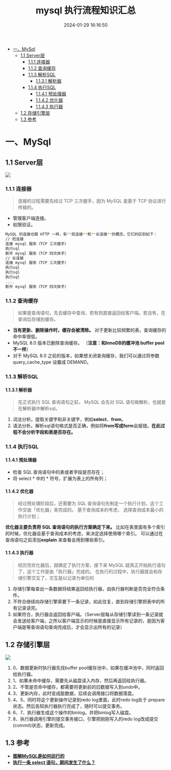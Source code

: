 ﻿---
title: mysql 执行流程知识汇总
tags: 
- mysql
categories:
- mysql
date: 2024-01-29 16:16:50
---

- [一、MySql](#一mysql)
  - [1.1 Server层](#11-server层)
    - [1.1.1 连接器](#111-连接器)
    - [1.1.2 查询缓存](#112-查询缓存)
    - [1.1.3 解析SQL](#113-解析sql)
      - [1.1.3.1 解析器](#1131-解析器)
    - [1.1.4 执行SQL](#114-执行sql)
      - [1.1.4.1 预处理器](#1141-预处理器)
      - [1.1.4.2 优化器](#1142-优化器)
      - [1.1.4.3 执行器](#1143-执行器)
  - [1.2 存储引擎层](#12-存储引擎层)
  - [1.3 参考](#13-参考)

# 一、MySql

## 1.1 Server层
![](https://img-blog.csdnimg.cn/direct/be072fe627684cd48eed569254957cc4.png)
### 1.1.1 连接器

> 连接的过程需要先经过 TCP 三次握手，因为 MySQL 是基于 TCP 协议进行传输的。

 - 管理客户端连接。
 - 权限验证。



```bash
MySQL 的连接也跟 HTTP 一样，有**短连接**和**长连接**的概念，它们的区别如下： 
// 短连接
连接 mysql 服务（TCP 三次握手）
执行sql
断开 mysql 服务（TCP 四次挥手）
// 长连接
连接 mysql 服务（TCP 三次握手）
执行sql
执行sql
执行sql
....
断开 mysql 服务（TCP 四次挥手）
```

### 1.1.2 查询缓存

 

>  如果是查询语句，先去缓存中查询，若有则直接返回给客户端。若没有，在查询后存储到缓存。

 - **当有更新、删除操作时，缓存会被清除。** 对于更新比较频繁的表，查询缓存的命中率很低。
 - MySQL 8.0 版本已删除查询缓存。	（**注意：和InnoDB的缓冲池 buffer pool不一样**）
 - 对于 MySQL 8.0 之前的版本，如果想关闭查询缓存，我们可以通过将参数 query_cache_type 设置成 DEMAND。
### 1.1.3 解析SQL
#### 1.1.3.1 解析器

> 在正式执行 SQL 查询语句之前， MySQL 会先对 SQL 语句做解析，也就是在解析器中解析sql。

 1. 词法分析。提取关键字和非关键字，例如**select**、**from**。
 2. 语法分析。解析sql语句格式是否正确，例如将**from写成form**会报错。**在此过程不会分析字段和表是否存在。**

### 1.1.4 执行SQL
#### 1.1.4.1 预处理器

 - 检查 SQL 查询语句中的表或者字段是否存在；
 - 将 select * 中的 * 符号，扩展为表上的所有列；

#### 1.1.4.2 优化器

> 经过预处理阶段后，还需要为 SQL 查询语句先制定一个执行计划，这个工作交由「优化器」来完成的。
> 基于查询成本的考虑， 选择查询成本最小的执行计划；

**优化器主要负责将 SQL 查询语句的执行方案确定下来。** 比如在表里面有多个索引的时候，优化器会基于查询成本的考虑，来决定选择使用哪个索引。
可以通过在查询语句之前添加**explain** 来查看会用到哪些索引。

#### 1.1.4.3 执行器

> 经历完优化器后，就确定了执行方案，接下来 MySQL 就真正开始执行语句了，这个工作是由「执行器」完成的。
> 在执行的过程中，执行器就会和存储引擎交互了，交互是以记录为单位的

 1. 存储引擎每查出一条数据将结果返回给执行器，由执行器判断是否完全符合条件。
 2. 不符合继续向存储引擎索要下一条记录，如此往复，直到存储引擎把表中的所有记录读完。
 3. 如果符合，执行器会返回给客户端。（Server层每从存储引擎读到一条记录就会发送给客户端，之所以客户端显示的时候是直接显示所有记录的，是因为客户端是等查询语句查询完成后，才会显示出所有的记录）

## 1.2 存储引擎层
![](https://img-blog.csdnimg.cn/direct/2da9abbcec0344e0940bf9d79a3d6289.png)

 1. 0、数据更新时执行器先找buffer pool缓存池中，如果在缓冲池中，同时返回给执行器。
 2. 1、如果未命中缓存，需要先从磁盘读入内存，然后再返回给执行器。
 3. 2、不管是否命中缓存，都需要将更新前的旧数据写入到undo中。
 4. 3、更新内存，此时变成脏数据，后续会调用接口将数据落盘。
 5. 4、5、同时将这个更新操作记录到redo log里面，此时redo log处于 prepare
    状态。然后告知执行器执行完成了，随时可以提交事务。
 6. 6、7、执行器生成这个操作的binlog，并把binlog写入磁盘。
 7. 8、执行器调用引擎的提交事务接口，引擎把刚刚写入的redo log改成提交(commit)状态，更新完成。

## 1.3 参考

 - **[图解MySQL是如何运行的](https://mp.weixin.qq.com/s?__biz=MzI2NzM1OTM4OA==&mid=2247496095&idx=1&sn=f778531f1b45658bffa06b7dfda3c53b&chksm=ea82b46cddf53d7aaee7e0fb278bb833df60b47d062add6fceae25565506e6c2b56ad7bfdb0f&scene=126&&sessionid=0)**
 - **[执行一条 select 语句，期间发生了什么？](https://www.xiaolincoding.com/mysql/base/how_select.html#mysql-%E6%89%A7%E8%A1%8C%E6%B5%81%E7%A8%8B%E6%98%AF%E6%80%8E%E6%A0%B7%E7%9A%84)**

